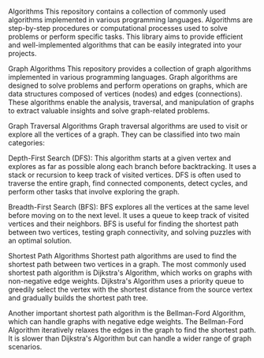 Algorithms
This repository contains a collection of commonly used algorithms implemented in various programming languages. Algorithms are step-by-step procedures or computational processes used to solve problems or perform specific tasks. This library aims to provide efficient and well-implemented algorithms that can be easily integrated into your projects.

Graph Algorithms
This repository provides a collection of graph algorithms implemented in various programming languages. Graph algorithms are designed to solve problems and perform operations on graphs, which are data structures composed of vertices (nodes) and edges (connections). These algorithms enable the analysis, traversal, and manipulation of graphs to extract valuable insights and solve graph-related problems.

Graph Traversal Algorithms
Graph traversal algorithms are used to visit or explore all the vertices of a graph. They can be classified into two main categories:

Depth-First Search (DFS): This algorithm starts at a given vertex and explores as far as possible along each branch before backtracking. It uses a stack or recursion to keep track of visited vertices. DFS is often used to traverse the entire graph, find connected components, detect cycles, and perform other tasks that involve exploring the graph.

Breadth-First Search (BFS): BFS explores all the vertices at the same level before moving on to the next level. It uses a queue to keep track of visited vertices and their neighbors. BFS is useful for finding the shortest path between two vertices, testing graph connectivity, and solving puzzles with an optimal solution.

Shortest Path Algorithms
Shortest path algorithms are used to find the shortest path between two vertices in a graph. The most commonly used shortest path algorithm is Dijkstra's Algorithm, which works on graphs with non-negative edge weights. Dijkstra's Algorithm uses a priority queue to greedily select the vertex with the shortest distance from the source vertex and gradually builds the shortest path tree.

Another important shortest path algorithm is the Bellman-Ford Algorithm, which can handle graphs with negative edge weights. The Bellman-Ford Algorithm iteratively relaxes the edges in the graph to find the shortest path. It is slower than Dijkstra's Algorithm but can handle a wider range of graph scenarios.